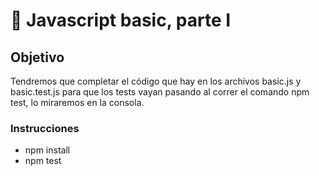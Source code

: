 # :see_no_evil: Javascript basic, parte I

## Objetivo
Tendremos que completar el código que hay en los archivos basic.js y basic.test.js para que los tests vayan pasando al correr el comando npm test, lo miraremos en la consola.

### Instrucciones
- npm install
- npm test

